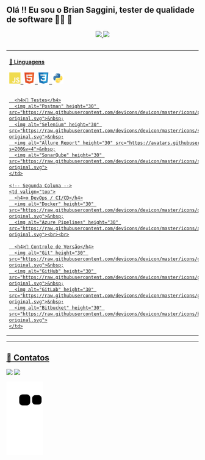 ## Olá !! Eu sou o Brian Saggini, tester de qualidade de software 👨‍💻 🐞



<div align="center">
  <a href="https://github.com/saggini">
  <img height="180em" src="https://github-readme-stats.vercel.app/api?username=saggini&show_icons=true&theme=dracula&include_all_commits=true&count_private=true"/>
  <img height="180em" src="https://github-readme-stats.vercel.app/api/top-langs/?username=saggini&layout=compact&langs_count=7&theme=dracula"/>
</div>
  
   
<div style="display: inline_block"><br>

  <table>
  <tr>
    <!-- Primeira Coluna -->
    <td valign="top">
      <h4>🚀 Linguagens</h4>
      <img alt="JavaScript" height="30" src="https://raw.githubusercontent.com/devicons/devicon/master/icons/javascript/javascript-plain.svg">&nbsp;
      <img alt="HTML5" height="30" src="https://raw.githubusercontent.com/devicons/devicon/master/icons/html5/html5-original.svg">&nbsp;
      <img alt="CSS3" height="30" src="https://raw.githubusercontent.com/devicons/devicon/master/icons/css3/css3-original.svg">&nbsp;
      <img alt="Python" height="30" src="https://raw.githubusercontent.com/devicons/devicon/master/icons/python/python-original.svg"><br><br>

      <h4>🧪 Testes</h4>
      <img alt="Postman" height="30" src="https://raw.githubusercontent.com/devicons/devicon/master/icons/postman/postman-original.svg">&nbsp;
      <img alt="Selenium" height="30" src="https://raw.githubusercontent.com/devicons/devicon/master/icons/selenium/selenium-original.svg">&nbsp;
      <img alt="Allure Report" height="30" src="https://avatars.githubusercontent.com/u/5879127?s=200&v=4">&nbsp;
      <img alt="SonarQube" height="30" src="https://raw.githubusercontent.com/devicons/devicon/master/icons/sonarqube/sonarqube-original.svg">
    </td>

    <!-- Segunda Coluna -->
    <td valign="top">
      <h4>⚙️ DevOps / CI/CD</h4>
      <img alt="Docker" height="30" src="https://raw.githubusercontent.com/devicons/devicon/master/icons/docker/docker-original.svg">&nbsp;
      <img alt="Azure Pipelines" height="30" src="https://raw.githubusercontent.com/devicons/devicon/master/icons/azuredevops/azuredevops-original.svg"><br><br>

      <h4>🔧 Controle de Versão</h4>
      <img alt="Git" height="30" src="https://raw.githubusercontent.com/devicons/devicon/master/icons/git/git-original.svg">&nbsp;
      <img alt="GitHub" height="30" src="https://raw.githubusercontent.com/devicons/devicon/master/icons/github/github-original.svg">&nbsp;
      <img alt="GitLab" height="30" src="https://raw.githubusercontent.com/devicons/devicon/master/icons/gitlab/gitlab-original.svg">&nbsp;
      <img alt="Bitbucket" height="30" src="https://raw.githubusercontent.com/devicons/devicon/master/icons/bitbucket/bitbucket-original.svg">
    </td>
  </tr>
</table>

</div>




  
  ---
  
  ## 📱 Contatos
  
  <div>
    <a href = "mailto:briansaggini@gmail.com"><img src="https://img.shields.io/badge/Gmail-D14836?style=for-the-badge&logo=gmail&logoColor=white" target="_blank"></a>
  <a href="https://www.linkedin.com/in/briansagini/" target="_blank"><img src="https://img.shields.io/badge/-LinkedIn-%230077B5?style=for-the-badge&logo=linkedin&logoColor=white" target="_blank"></a> 
  </div>

  ![Snake animation](https://github.com/Saggini/Saggini/blob/output/github-contribution-grid-snake.svg)
